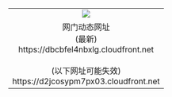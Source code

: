 ﻿<table>
  <tr></tr>
  <tr><td colspan=2 align=center><img src="https://dbcbfel4nbxlg.cloudfront.net/Up/oGate.jpg" /></td></tr>
  <tr><td colspan=2 align=center>网门动态网址<br/>(最新)
<br>https://dbcbfel4nbxlg.cloudfront.net
<br/><br/>(以下网址可能失效)
<br>https://d2jcosypm7px03.cloudfront.net
    </td>
  </tr>
</table>

